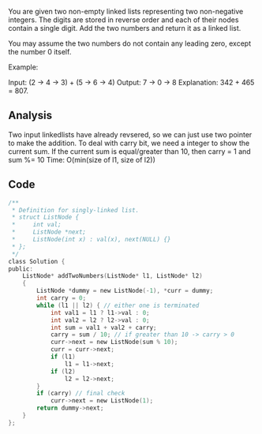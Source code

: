 You are given two non-empty linked lists representing two non-negative integers. The digits are stored in reverse order and each of their nodes contain a single digit. Add the two numbers and return it as a linked list.

You may assume the two numbers do not contain any leading zero, except the number 0 itself.

Example:

Input: (2 -> 4 -> 3) + (5 -> 6 -> 4)
Output: 7 -> 0 -> 8
Explanation: 342 + 465 = 807.

## Analysis

Two input linkedlists have already revsered, so we can just use two pointer to make the addition. To deal with carry bit, we need a integer to show the current sum. If the current sum is equal/greater than 10, then carry = 1 and sum %= 10
Time: O(min(size of l1, size of l2))

## Code

```c
/**
 * Definition for singly-linked list.
 * struct ListNode {
 *     int val;
 *     ListNode *next;
 *     ListNode(int x) : val(x), next(NULL) {}
 * };
 */
class Solution {
public:
    ListNode* addTwoNumbers(ListNode* l1, ListNode* l2)
    {
        ListNode *dummy = new ListNode(-1), *curr = dummy;
        int carry = 0;
        while (l1 || l2) { // either one is terminated
            int val1 = l1 ? l1->val : 0;
            int val2 = l2 ? l2->val : 0;
            int sum = val1 + val2 + carry;
            carry = sum / 10; // if greater than 10 -> carry > 0
            curr->next = new ListNode(sum % 10);
            curr = curr->next;
            if (l1)
                l1 = l1->next;
            if (l2)
                l2 = l2->next;
        }
        if (carry) // final check
            curr->next = new ListNode(1);
        return dummy->next;
    }
};

```
